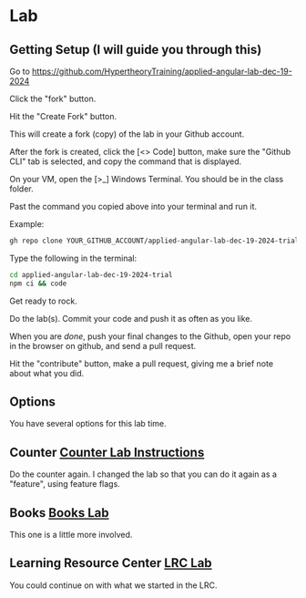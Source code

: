 # Lab

## Getting Setup (I will guide you through this)

Go to https://github.com/HypertheoryTraining/applied-angular-lab-dec-19-2024

Click the "fork" button.

Hit the "Create Fork" button.

This will create a fork (copy) of the lab in your Github account.

After the fork is created, click the [<> Code] button, make sure the "Github CLI" tab is selected, and copy the command that is displayed.

On your VM, open the [>_] Windows Terminal. You should be in the class folder.

Past the command you copied above into your terminal and run it.

Example:

```sh
gh repo clone YOUR_GITHUB_ACCOUNT/applied-angular-lab-dec-19-2024-trial
```

Type the following in the terminal:

```sh
cd applied-angular-lab-dec-19-2024-trial
npm ci && code
```

Get ready to rock.

Do the lab(s). Commit your code and push it as often as you like.

When you are _done_, push your final changes to the Github, open your repo in the browser on github, and send a pull request.

Hit the "contribute" button, make a pull request, giving me a brief note about what you did.

## Options

You have several options for this lab time.

## Counter [Counter Lab Instructions](./counter.md)

Do the counter again.
I changed the lab so that you can do it again as a "feature", using feature flags.

## Books [Books Lab](./books.md)

This one is a little more involved.

## Learning Resource Center [LRC Lab](./posts.md)

You could continue on with what we started in the LRC.
